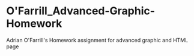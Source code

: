 # O'Farrill_Advanced-Graphic-Homework
Adrian O'Farrill's Homework assignment for advanced graphic and HTML page 
